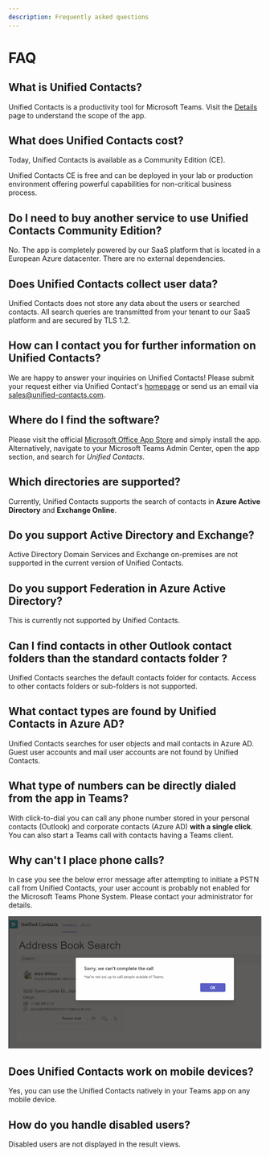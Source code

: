 ```yaml
---
description: Frequently asked questions
---
```


# FAQ

## What is Unified Contacts?

Unified Contacts is a productivity tool for Microsoft Teams. Visit the [Details](../welcome.md) page to understand the scope of the app.&#x20;

## What does Unified Contacts cost?

Today, Unified Contacts is available as a Community Edition (CE).

Unified Contacts CE is free and can be deployed in your lab or production environment offering powerful capabilities for non-critical business process.

## Do I need to buy another service to use Unified Contacts Community Edition?

No. The app is completely powered by our SaaS platform that is located in a European Azure datacenter. There are no external dependencies.

## Does Unified Contacts collect user data?


Unified Contacts does not store any data about the users or searched contacts. All search queries are transmitted from your tenant to our SaaS platform and are secured by TLS 1.2.

## How can I contact you for further information on Unified Contacts?

We are happy to answer your inquiries on Unified Contacts! Please submit your request either via Unified Contact's [homepage](https://www.glueckkanja-gab.com/en/products/unified-contacts) or send us an email via [sales@unified-contacts.com](mailto:sales@unified-contacts.com).

## Where do I find the software?

Please visit the official [Microsoft Office App Store](https://store.office.com) and simply install the app. Alternatively, navigate to your Microsoft Teams Admin Center, open the app section, and search for _Unified Contacts_.

## Which directories are supported?

Currently, Unified Contacts supports the search of contacts in **Azure Active Directory** and **Exchange Online**.

## Do you support Active Directory and Exchange?

Active Directory Domain Services and Exchange on-premises are not supported in the current version of Unified Contacts.

## Do you support Federation in Azure Active Directory?

This is currently not supported by Unified Contacts.

## Can I find contacts in other Outlook contact folders than the standard contacts folder ?

Unified Contacts searches the default contacts folder for contacts. Access to other contacts folders or sub-folders is not supported.

## What contact types are found by Unified Contacts in Azure AD?

Unified Contacts searches for user objects and mail contacts in Azure AD. Guest user accounts and mail user accounts are not found by Unified Contacts.&#x20;

## What type of numbers can be directly dialed from the app in Teams?

With click-to-dial you can call any phone number stored in your personal contacts (Outlook) and corporate contacts (Azure AD) **with a single click**. You can also start a Teams call with contacts having a Teams client.

## Why can't I place phone calls?

In case you see the below error message after attempting to initiate a PSTN call from Unified Contacts, your user account is probably not enabled for the Microsoft Teams Phone System. Please contact your administrator for details.

![Error Message: Sorry, we can't complete the call.](<../.gitbook/assets/Picture 1.png>)

## Does Unified Contacts work on mobile devices?

Yes, you can  use the Unified Contacts natively in your Teams app on any mobile device.

## How do you handle disabled users?

Disabled users are not displayed in the result views.



